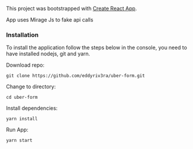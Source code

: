 This project was bootstrapped with
[Create React App](https://github.com/facebook/create-react-app).

App uses Mirage Js to fake api calls

### Installation

To install the application follow the steps below in the console, you need to
have installed nodejs, git and yarn.

Download repo:

```
git clone https://github.com/eddyriv3ra/uber-form.git
```

Change to directory:

```
cd uber-form
```

Install dependencies:

```
yarn install
```

Run App:

```
yarn start
```
